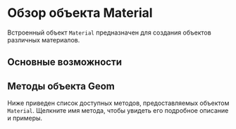 # Обзор объекта Material
Встроенный объект `Material` предназначен для создания объектов различных материалов.

## Основные возможности

## Методы объекта Geom
Ниже приведен список доступных методов, предоставляемых объектом `Material`. Щелкните имя метода, чтобы увидеть его подробное описание и примеры.
